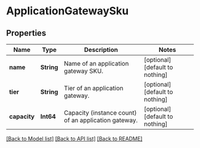 # ApplicationGatewaySku


## Properties
Name | Type | Description | Notes
------------ | ------------- | ------------- | -------------
**name** | **String** | Name of an application gateway SKU. | [optional] [default to nothing]
**tier** | **String** | Tier of an application gateway. | [optional] [default to nothing]
**capacity** | **Int64** | Capacity (instance count) of an application gateway. | [optional] [default to nothing]


[[Back to Model list]](../README.md#models) [[Back to API list]](../README.md#api-endpoints) [[Back to README]](../README.md)


